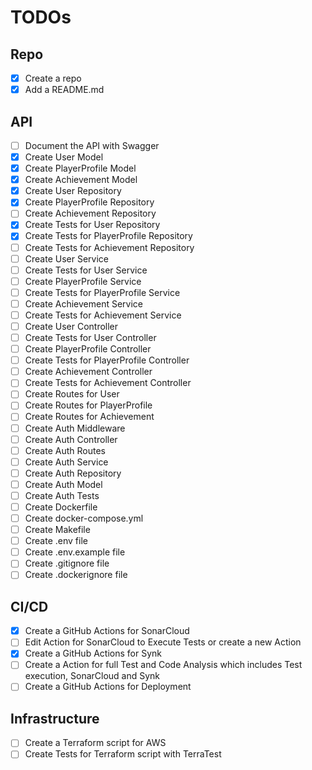 # TODOs

## Repo

- [x] Create a repo
- [x] Add a README.md

## API

- [ ] Document the API with Swagger
- [x] Create User Model
- [x] Create PlayerProfile Model
- [x] Create Achievement Model
- [x] Create User Repository
- [x] Create PlayerProfile Repository
- [ ] Create Achievement Repository
- [x] Create Tests for User Repository
- [x] Create Tests for PlayerProfile Repository
- [ ] Create Tests for Achievement Repository
- [ ] Create User Service
- [ ] Create Tests for User Service
- [ ] Create PlayerProfile Service
- [ ] Create Tests for PlayerProfile Service
- [ ] Create Achievement Service
- [ ] Create Tests for Achievement Service
- [ ] Create User Controller
- [ ] Create Tests for User Controller
- [ ] Create PlayerProfile Controller
- [ ] Create Tests for PlayerProfile Controller
- [ ] Create Achievement Controller
- [ ] Create Tests for Achievement Controller
- [ ] Create Routes for User
- [ ] Create Routes for PlayerProfile
- [ ] Create Routes for Achievement
- [ ] Create Auth Middleware
- [ ] Create Auth Controller
- [ ] Create Auth Routes
- [ ] Create Auth Service
- [ ] Create Auth Repository
- [ ] Create Auth Model
- [ ] Create Auth Tests
- [ ] Create Dockerfile
- [ ] Create docker-compose.yml
- [ ] Create Makefile
- [ ] Create .env file
- [ ] Create .env.example file
- [ ] Create .gitignore file
- [ ] Create .dockerignore file

## CI/CD

- [x] Create a GitHub Actions for SonarCloud
- [ ] Edit Action for SonarCloud to Execute Tests or create a new Action
- [x] Create a GitHub Actions for Synk
- [ ] Create a Action for full Test and Code Analysis which includes Test execution, SonarCloud and Synk
- [ ] Create a GitHub Actions for Deployment

## Infrastructure

- [ ] Create a Terraform script for AWS
- [ ] Create Tests for Terraform script with TerraTest
